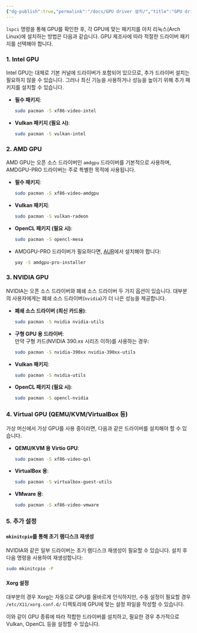 ```yaml
---
{"dg-publish":true,"permalink":"/docs/GPU driver 설치/","title":"GPU driver 설치"}
---
```



`lspci` 명령을 통해 GPU를 확인한 후, 각 GPU에 맞는 패키지를 아치 리눅스(Arch Linux)에 설치하는 방법은 다음과 같습니다. GPU 제조사에 따라 적절한 드라이버 패키지를 선택해야 합니다.

### 1. **Intel GPU**

Intel GPU는 대체로 기본 커널에 드라이버가 포함되어 있으므로, 추가 드라이버 설치는 필요하지 않을 수 있습니다. 그러나 최신 기능을 사용하거나 성능을 높이기 위해 추가 패키지를 설치할 수 있습니다.

- **필수 패키지**:

  ```bash
  sudo pacman -S xf86-video-intel
  ```

- **Vulkan 패키지 (필요 시)**:

  ```bash
  sudo pacman -S vulkan-intel
  ```

### 2. **AMD GPU**

AMD GPU는 오픈 소스 드라이버인 `amdgpu` 드라이버를 기본적으로 사용하며, AMDGPU-PRO 드라이버는 주로 특별한 목적에 사용됩니다.

- **필수 패키지**:

  ```bash
  sudo pacman -S xf86-video-amdgpu
  ```

- **Vulkan 패키지**:

  ```bash
  sudo pacman -S vulkan-radeon
  ```

- **OpenCL 패키지 (필요 시)**:

  ```bash
  sudo pacman -S opencl-mesa
  ```

- AMDGPU-PRO 드라이버가 필요하다면, [AUR](https://aur.archlinux.org/)에서 설치해야 합니다:

  ```bash
  yay -S amdgpu-pro-installer
  ```

### 3. **NVIDIA GPU**

NVIDIA는 오픈 소스 드라이버와 폐쇄 소스 드라이버 두 가지 옵션이 있습니다. 대부분의 사용자에게는 폐쇄 소스 드라이버(`nvidia`)가 더 나은 성능을 제공합니다.

- **폐쇄 소스 드라이버 (최신 카드용)**:

  ```bash
  sudo pacman -S nvidia nvidia-utils
  ```

- **구형 GPU 용 드라이버**:  
  만약 구형 카드(NVIDIA 390.xx 시리즈 이하)를 사용하는 경우:

  ```bash
  sudo pacman -S nvidia-390xx nvidia-390xx-utils
  ```

- **Vulkan 패키지**:

  ```bash
  sudo pacman -S nvidia-utils
  ```

- **OpenCL 패키지 (필요 시)**:

  ```bash
  sudo pacman -S opencl-nvidia
  ```

### 4. **Virtual GPU (QEMU/KVM/VirtualBox 등)**

가상 머신에서 가상 GPU를 사용 중이라면, 다음과 같은 드라이버를 설치해야 할 수 있습니다.

- **QEMU/KVM 용 Virtio GPU**:

  ```bash
  sudo pacman -S xf86-video-qxl
  ```

- **VirtualBox 용**:

  ```bash
  sudo pacman -S virtualbox-guest-utils
  ```

- **VMware 용**:

  ```bash
  sudo pacman -S xf86-video-vmware
  ```

### 5. **추가 설정**

#### `mkinitcpio`를 통해 초기 램디스크 재생성

NVIDIA와 같은 일부 드라이버는 초기 램디스크 재생성이 필요할 수 있습니다. 설치 후 다음 명령을 사용하여 재생성합니다:

```bash
sudo mkinitcpio -P
```

#### Xorg 설정

대부분의 경우 Xorg는 자동으로 GPU를 올바르게 인식하지만, 수동 설정이 필요할 경우 `/etc/X11/xorg.conf.d/` 디렉토리에 GPU에 맞는 설정 파일을 작성할 수 있습니다.

이와 같이 GPU 종류에 따라 적합한 드라이버를 설치하고, 필요한 경우 추가적으로 Vulkan, OpenCL 등을 설정할 수 있습니다.
